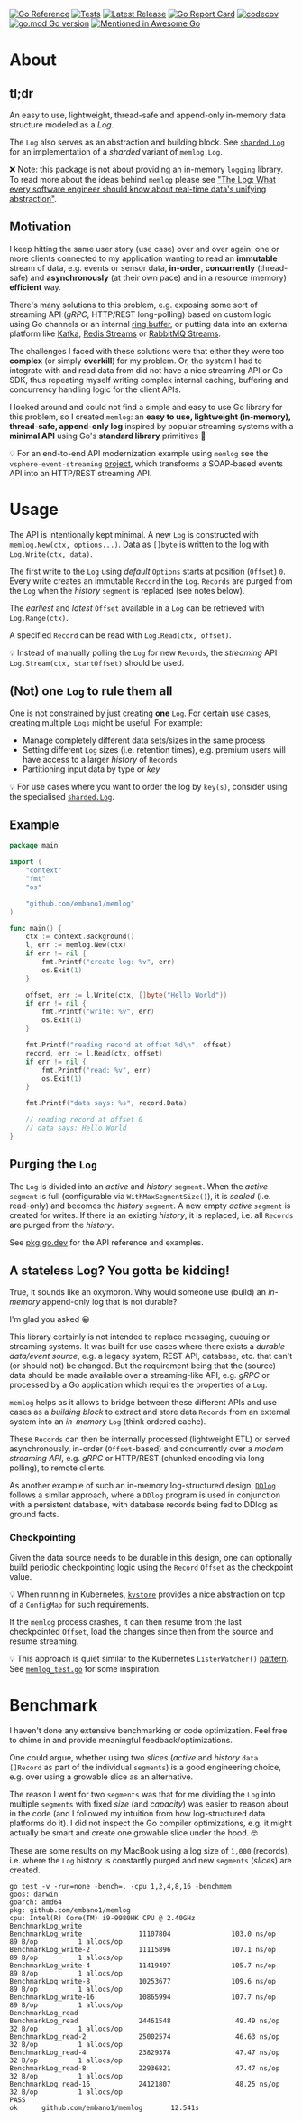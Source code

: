 [![Go
Reference](https://pkg.go.dev/badge/github.com/embano1/memlog.svg)](https://pkg.go.dev/github.com/embano1/memlog)
[![Tests](https://github.com/embano1/memlog/actions/workflows/tests.yaml/badge.svg)](https://github.com/embano1/memlog/actions/workflows/tests.yaml)
[![Latest
Release](https://img.shields.io/github/release/embano1/memlog.svg?logo=github&style=flat-square)](https://github.com/embano1/memlog/releases/latest)
[![Go Report
Card](https://goreportcard.com/badge/github.com/embano1/memlog)](https://goreportcard.com/report/github.com/embano1/memlog)
[![codecov](https://codecov.io/gh/embano1/memlog/branch/main/graph/badge.svg?token=TC7MW723JO)](https://codecov.io/gh/embano1/memlog)
[![go.mod Go
version](https://img.shields.io/github/go-mod/go-version/embano1/memlog)](https://github.com/embano1/memlog)
[![Mentioned in Awesome Go](https://awesome.re/mentioned-badge.svg)](https://github.com/avelino/awesome-go)  

# About

## tl;dr

An easy to use, lightweight, thread-safe and append-only in-memory data
structure modeled as a *Log*.

The `Log` also serves as an abstraction and building block. See
[`sharded.Log`](./sharded/README.md) for an implementation of a *sharded*
variant of `memlog.Log`.

❌ Note: this package is not about providing an in-memory `logging` library. To
read more about the ideas behind `memlog` please see ["The Log: What every
software engineer should know about real-time data's unifying
abstraction"](https://engineering.linkedin.com/distributed-systems/log-what-every-software-engineer-should-know-about-real-time-datas-unifying).

## Motivation

I keep hitting the same user story (use case) over and over again: one or more
clients connected to my application wanting to read an **immutable** stream of
data, e.g. events or sensor data, **in-order**, **concurrently** (thread-safe)
and **asynchronously** (at their own pace) and in a resource (memory)
**efficient** way.

There's many solutions to this problem, e.g. exposing some sort of streaming API
(*gRPC*, HTTP/REST long-polling) based on custom logic using Go channels or an
internal [ring buffer](https://pkg.go.dev/container/ring), or putting data into
an external platform like [Kafka](https://kafka.apache.org/), [Redis
Streams](https://redis.io/topics/streams-intro) or [RabbitMQ
Streams](https://blog.rabbitmq.com/posts/2021/07/rabbitmq-streams-overview).

The challenges I faced with these solutions were that either they were too
**complex** (or simply **overkill**) for my problem. Or, the system I had to
integrate with and read data from did not have a nice streaming API or Go SDK,
thus repeating myself writing complex internal caching, buffering and
concurrency handling logic for the client APIs.

I looked around and could not find a simple and easy to use Go library for this
problem, so I created `memlog`: an **easy to use, lightweight (in-memory),
thread-safe, append-only log** inspired by popular streaming systems with a
**minimal API** using Go's **standard library** primitives 🤩

💡 For an end-to-end API modernization example using `memlog` see the
`vsphere-event-streaming`
[project](https://github.com/embano1/vsphere-event-streaming), which transforms
a SOAP-based events API into an HTTP/REST streaming API.

# Usage

The API is intentionally kept minimal. A new `Log` is constructed with
`memlog.New(ctx, options...)`. Data as `[]byte` is written to the log with
`Log.Write(ctx, data)`.

The first write to the `Log` using *default* `Options` starts at position
(`Offset`) `0`. Every write creates an immutable `Record` in the `Log`.
`Records` are purged from the `Log` when the *history* `segment` is replaced
(see notes below).

The *earliest* and *latest* `Offset` available in a `Log` can be retrieved with
`Log.Range(ctx)`.

A specified `Record` can be read with `Log.Read(ctx, offset)`.

💡 Instead of manually polling the `Log` for new `Records`, the *streaming* API
`Log.Stream(ctx, startOffset)` should be used.

## (Not) one `Log` to rule them all

One is not constrained by just creating **one** `Log`. For certain use cases,
creating multiple `Logs` might be useful. For example:

- Manage completely different data sets/sizes in the same process
- Setting different `Log` sizes (i.e. retention times), e.g. premium users will
  have access to a larger *history* of `Records`
- Partitioning input data by type or *key*

💡 For use cases where you want to order the log by `key(s)`, consider using the
specialised [`sharded.Log`](sharded/README.md).

## Example

```go
package main

import (
	"context"
	"fmt"
	"os"

	"github.com/embano1/memlog"
)

func main() {
	ctx := context.Background()
	l, err := memlog.New(ctx)
	if err != nil {
		fmt.Printf("create log: %v", err)
		os.Exit(1)
	}

	offset, err := l.Write(ctx, []byte("Hello World"))
	if err != nil {
		fmt.Printf("write: %v", err)
		os.Exit(1)
	}

	fmt.Printf("reading record at offset %d\n", offset)
	record, err := l.Read(ctx, offset)
	if err != nil {
		fmt.Printf("read: %v", err)
		os.Exit(1)
	}

	fmt.Printf("data says: %s", record.Data)

	// reading record at offset 0
	// data says: Hello World
}
```

## Purging the `Log`

The `Log` is divided into an *active* and *history* `segment`. When the *active*
`segment` is full (configurable via `WithMaxSegmentSize()`), it is *sealed*
(i.e. read-only) and becomes the *history* `segment`. A new empty *active*
`segment` is created for writes. If there is an existing *history*, it is
replaced, i.e. all `Records` are purged from the *history*.

See [pkg.go.dev](https://pkg.go.dev/github.com/embano1/memlog) for the API
reference and examples.

## A stateless Log? You gotta be kidding!

True, it sounds like an oxymoron. Why would someone use (build) an *in-memory*
append-only log that is not durable?

I'm glad you asked 😀

This library certainly is not intended to replace messaging, queuing or
streaming systems. It was built for use cases where there exists a *durable
data/event source*, e.g. a legacy system, REST API, database, etc. that can't
(or should not) be changed. But the requirement being that the (source) data
should be made available over a streaming-like API, e.g. *gRPC* or processed by
a Go application which requires the properties of a `Log`.

`memlog` helps as it allows to bridge between these different APIs and use cases
as a *building block* to extract and store data `Records` from an external
system into an *in-memory* `Log` (think ordered cache).

These `Records` can then be internally processed (lightweight ETL) or served
asynchronously, in-order (`Offset`-based) and concurrently over a *modern
streaming API*, e.g. *gRPC* or HTTP/REST (chunked encoding via long polling), to
remote clients.

As another example of such an in-memory log-structured design,
[`DDlog`](https://github.com/vmware/differential-datalog) follows a similar
approach, where a `DDlog` program is used in conjunction with a persistent
database, with database records being fed to DDlog as ground facts.

### Checkpointing

Given the data source needs to be durable in this design, one can optionally
build periodic checkpointing logic using the `Record` `Offset` as the checkpoint
value. 

💡 When running in Kubernetes,
[`kvstore`](https://github.com/knative/pkg/tree/main/kvstore) provides a nice
abstraction on top of a `ConfigMap` for such requirements. 

If the `memlog` process crashes, it can then resume from the last checkpointed
`Offset`, load the changes since then from the source and resume streaming. 

💡 This approach is quiet similar to the Kubernetes `ListerWatcher()`
[pattern](https://youtu.be/YIBQrP1grPE?t=1132). See
[`memlog_test.go`](./memlog_test.go) for some inspiration.

# Benchmark

I haven't done any extensive benchmarking or code optimization. Feel free to
chime in and provide meaningful feedback/optimizations. 

One could argue, whether using two *slices* (*active* and *history* `data
[]Record` as part of the individual `segments`) is a good engineering choice,
e.g. over using a growable slice as an alternative. 

The reason I went for two `segments` was that for me dividing the `Log` into
multiple `segments` with fixed *size* (and *capacity*) was easier to reason
about in the code (and I followed my intuition from how log-structured data
platforms do it). I did not inspect the Go compiler optimizations, e.g. it might
actually be smart and create one growable slice under the hood. 🤓

These are some results on my MacBook  using a log size of `1,000` (records),
i.e. where the `Log` history is constantly purged and new `segments` (*slices*)
are created.

```console
go test -v -run=none -bench=. -cpu 1,2,4,8,16 -benchmem
goos: darwin
goarch: amd64
pkg: github.com/embano1/memlog
cpu: Intel(R) Core(TM) i9-9980HK CPU @ 2.40GHz
BenchmarkLog_write
BenchmarkLog_write              11107804               103.0 ns/op            89 B/op          1 allocs/op
BenchmarkLog_write-2            11115896               107.1 ns/op            89 B/op          1 allocs/op
BenchmarkLog_write-4            11419497               105.7 ns/op            89 B/op          1 allocs/op
BenchmarkLog_write-8            10253677               109.6 ns/op            89 B/op          1 allocs/op
BenchmarkLog_write-16           10865994               107.7 ns/op            89 B/op          1 allocs/op
BenchmarkLog_read
BenchmarkLog_read               24461548                49.49 ns/op           32 B/op          1 allocs/op
BenchmarkLog_read-2             25002574                46.63 ns/op           32 B/op          1 allocs/op
BenchmarkLog_read-4             23829378                47.47 ns/op           32 B/op          1 allocs/op
BenchmarkLog_read-8             22936821                47.47 ns/op           32 B/op          1 allocs/op
BenchmarkLog_read-16            24121807                48.25 ns/op           32 B/op          1 allocs/op
PASS
ok      github.com/embano1/memlog       12.541s
```
